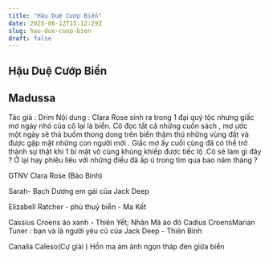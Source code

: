 ```yaml
---
title: "Hậu Duệ Cướp Biển"
date: 2025-06-12T15:12:29Z
slug: hau-due-cuop-bien
draft: false
---
```


## Hậu Duệ Cướp Biển

## Madussa

Tác giả : Drim
Nội dung : Clara Rose sinh ra trong 1 đại quý tộc nhưng giấc mơ ngày nhỏ của cô lại là biển. Cô đọc tất cả những cuốn sách , mơ ước một ngày sẽ thả buồm thong dong trên biển thăm thú những vùng đất và được gặp mặt những con người mới . Giấc mơ ấy cuối cùng đã có thể trở thành sự thật khi 1 bí mật vô cùng khủng khiếp được tiếc lộ .Cô sẽ làm gì đây ?
​Ở lại hay phiêu liêu với những điều đã ấp ủ trong tim qua bao năm tháng ?
 
GTNV
Clara Rose (Bảo Bình)

Sarah- Bạch Dương em gái của Jack Deep

 
Elizabell Ratcher - phù thuỷ biển - Ma Kết

Cassius Croens áo xanh - Thiên Yết; Nhân Mã áo đỏ Cadius Croens​
Marian Tuner : bạn và là người yêu củ của Jack Deep - Thiên Bình

Canalia Caleso(Cự giải ) Hồn ma ám ảnh ngọn tháp đèn giữa biển